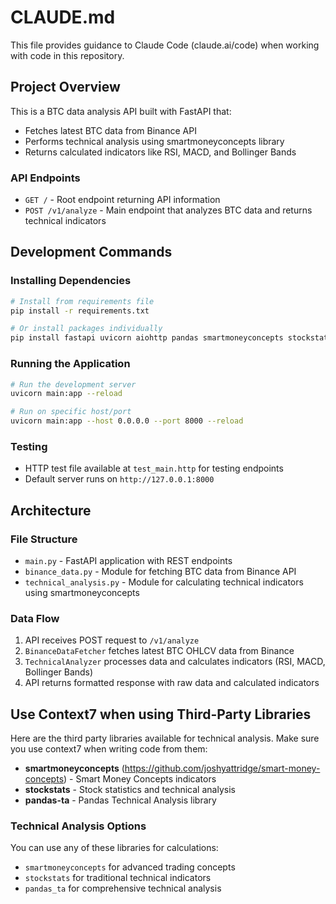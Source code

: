 # CLAUDE.md

This file provides guidance to Claude Code (claude.ai/code) when working with code in this repository.

## Project Overview

This is a BTC data analysis API built with FastAPI that:
- Fetches latest BTC data from Binance API
- Performs technical analysis using smartmoneyconcepts library
- Returns calculated indicators like RSI, MACD, and Bollinger Bands

### API Endpoints
- `GET /` - Root endpoint returning API information
- `POST /v1/analyze` - Main endpoint that analyzes BTC data and returns technical indicators

## Development Commands

### Installing Dependencies
```bash
# Install from requirements file
pip install -r requirements.txt

# Or install packages individually
pip install fastapi uvicorn aiohttp pandas smartmoneyconcepts stockstats pandas-ta
```

### Running the Application
```bash
# Run the development server
uvicorn main:app --reload

# Run on specific host/port
uvicorn main:app --host 0.0.0.0 --port 8000 --reload
```

### Testing
- HTTP test file available at `test_main.http` for testing endpoints
- Default server runs on `http://127.0.0.1:8000`

## Architecture

### File Structure
- `main.py` - FastAPI application with REST endpoints
- `binance_data.py` - Module for fetching BTC data from Binance API
- `technical_analysis.py` - Module for calculating technical indicators using smartmoneyconcepts

### Data Flow
1. API receives POST request to `/v1/analyze`
2. `BinanceDataFetcher` fetches latest BTC OHLCV data from Binance
3. `TechnicalAnalyzer` processes data and calculates indicators (RSI, MACD, Bollinger Bands)
4. API returns formatted response with raw data and calculated indicators

## Use Context7 when using Third-Party Libraries
Here are the third party libraries available for technical analysis. Make sure you use context7 when writing code from them:
- **smartmoneyconcepts** (https://github.com/joshyattridge/smart-money-concepts) - Smart Money Concepts indicators
- **stockstats** - Stock statistics and technical analysis
- **pandas-ta** - Pandas Technical Analysis library

### Technical Analysis Options
You can use any of these libraries for calculations:
- `smartmoneyconcepts` for advanced trading concepts
- `stockstats` for traditional technical indicators
- `pandas_ta` for comprehensive technical analysis

